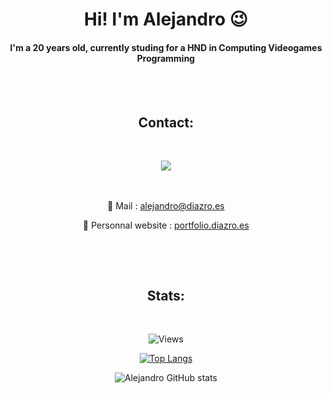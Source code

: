 <h1 align="center">Hi! I'm Alejandro 😉</h1>
<h4 align="center">I'm a 20 years old, currently studing for a HND in Computing Videogames Programming</h4>

<br><br><h2 align="center">Contact:</h2><br>

<div align="center">
<a href="https://github.com/Sr-Ale"><img src="https://img.shields.io/badge/-Github-f0f6fc?style=for-the-badge&logo=github&logoColor=fff&labelColor=282828"></a>

<br><br>
📧 Mail : alejandro@diazro.es

🔗 Personnal website : [portfolio.diazro.es](https://portfolio.diazro.es)

</div><br>

<br><h2 align="center">Stats:</h2><br>

<div align="center">

![Views](https://komarev.com/ghpvc/?username=Sr-Ale&label=Profile+visitors:)

[![Top Langs](https://github-readme-stats.vercel.app/api/top-langs/?username=Sr-Ale&layout=compact&theme=dark)](https://github.com/jrmydix)

![Alejandro GitHub stats](https://github-readme-stats.vercel.app/api?username=Sr-Ale&count_private=true&show_icons=true&theme=dark&hide=issues)

</div><br>

